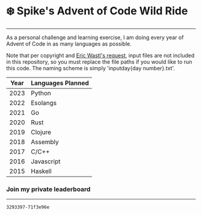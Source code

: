 # ❄️ Spike's Advent of Code Wild Ride️ #

---

As a personal challenge and learning exercise, I am doing every year of Advent of Code in as many languages as possible. 

Note that per copyright and [Eric Wastl's request](https://www.reddit.com/r/adventofcode/wiki/faqs/copyright/inputs/), input files are not included in this repository, so you must replace the file paths if you would like to run this code. The naming scheme is simply 'inputday{day number}.txt'.

| Year | Languages Planned |
|------|-------------------|
| 2023 | Python |
| 2022 | Esolangs|
| 2021 | Go |
| 2020 | Rust |
| 2019 | Clojure |
| 2018 | Assembly |
| 2017 | C/C++ |
| 2016 | Javascript |
| 2015 | Haskell |

### Join my private leaderboard 

---

```
3293397-71f3e96e
```
